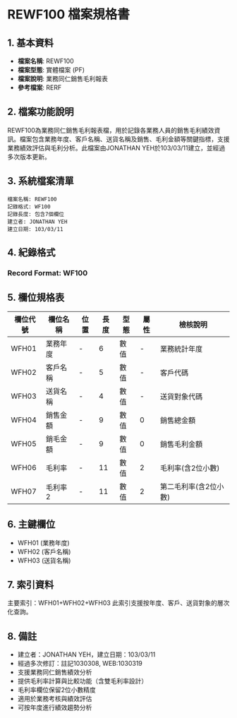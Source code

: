 # REWF100 檔案規格書

## 1. 基本資料
- **檔案名稱**: REWF100
- **檔案型態**: 實體檔案 (PF)
- **檔案說明**: 業務同仁銷售毛利報表
- **參考檔案**: RERF

## 2. 檔案功能說明
REWF100為業務同仁銷售毛利報表檔，用於記錄各業務人員的銷售毛利績效資訊。檔案包含業務年度、客戶名稱、送貨名稱及銷售、毛利金額等關鍵指標，支援業務績效評估與毛利分析。此檔案由JONATHAN YEH於103/03/11建立，並經過多次版本更新。

## 3. 系統檔案清單
```
檔案名稱: REWF100
記錄格式: WF100
記錄長度: 包含7個欄位
建立者: JONATHAN YEH
建立日期: 103/03/11
```

## 4. 紀錄格式
### Record Format: WF100

## 5. 欄位規格表

| 欄位代號 | 欄位名稱 | 位置 | 長度 | 型態 | 屬性 | 檢核說明 |
|---------|----------|------|------|------|------|----------|
| WFH01 | 業務年度 | - | 6 | 數值 | - | 業務統計年度 |
| WFH02 | 客戶名稱 | - | 5 | 數值 | - | 客戶代碼 |
| WFH03 | 送貨名稱 | - | 4 | 數值 | - | 送貨對象代碼 |
| WFH04 | 銷售金額 | - | 9 | 數值 | 0 | 銷售總金額 |
| WFH05 | 銷毛金額 | - | 9 | 數值 | 0 | 銷售毛利金額 |
| WFH06 | 毛利率 | - | 11 | 數值 | 2 | 毛利率(含2位小數) |
| WFH07 | 毛利率2 | - | 11 | 數值 | 2 | 第二毛利率(含2位小數) |

## 6. 主鍵欄位
- WFH01 (業務年度)
- WFH02 (客戶名稱)
- WFH03 (送貨名稱)

## 7. 索引資料
主要索引：WFH01+WFH02+WFH03
此索引支援按年度、客戶、送貨對象的層次化查詢。

## 8. 備註
- 建立者：JONATHAN YEH，建立日期：103/03/11
- 經過多次修訂：註記1030308, WEB:1030319
- 支援業務同仁銷售績效分析
- 提供毛利率計算與比較功能（含雙毛利率設計）
- 毛利率欄位保留2位小數精度
- 適用於業務考核與績效評估
- 可按年度進行績效趨勢分析 
